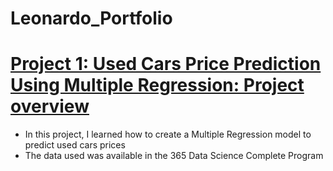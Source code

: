 # Leonardo_Portfolio

# [Project 1: Used Cars Price Prediction Using Multiple Regression: Project overview](https://leonardogiroldo.github.io/Leonardo_Portfolio/)
* In this project, I learned how to create a Multiple Regression model to predict used cars prices
* The data used was available in the 365 Data Science Complete Program 
